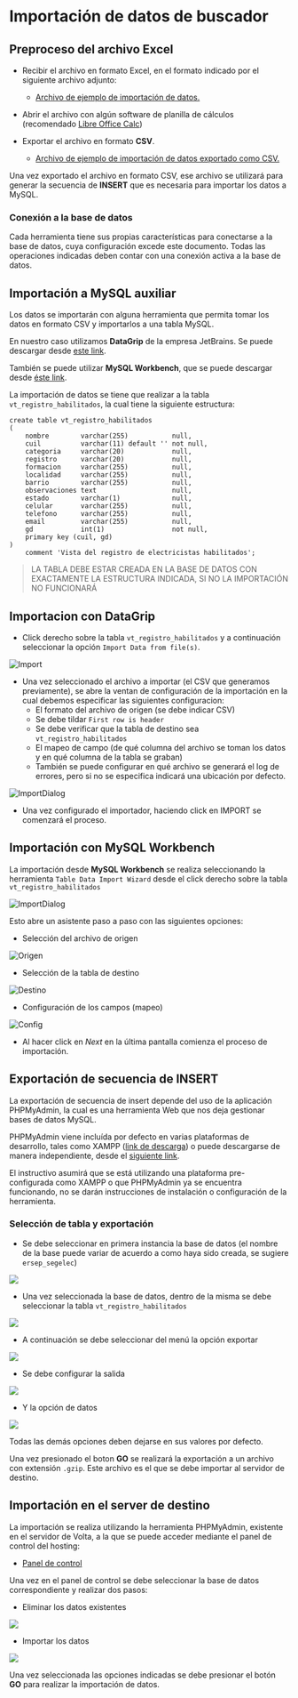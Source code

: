 # Importación de datos de buscador

## Preproceso del archivo Excel ###

* Recibir el archivo en formato Excel, en el formato indicado por el siguiente archivo adjunto: 
  * [Archivo de ejemplo de importación de datos.](./files/base-buscador-sample.xls)

* Abrir el archivo con algún software de planilla de cálculos (recomendado [Libre Office Calc](https://es.libreoffice.org/descarga/libreoffice/))
* Exportar el archivo en formato __CSV__.
  * [Archivo de ejemplo de importación de datos exportado como CSV.](./files/base-buscador-sample.csv)
  
Una vez exportado el archivo en formato CSV, ese archivo se utilizará para generar la secuencia de __INSERT__ que es necesaria para importar los datos a MySQL.

### Conexión a la base de datos

Cada herramienta tiene sus propias características para conectarse a la base de datos, cuya configuración excede este documento. Todas las operaciones indicadas deben contar con una conexión activa a la base de datos.

## Importación a MySQL auxiliar

Los datos se importarán con alguna herramienta que permita tomar los datos en formato CSV y importarlos a una tabla MySQL.

En nuestro caso utilizamos __DataGrip__ de la empresa JetBrains. Se puede descargar desde [este link](https://www.jetbrains.com/es-es/datagrip/download/).

También se puede utilizar __MySQL Workbench__, que se puede descargar desde [éste link](https://dev.mysql.com/downloads/workbench/).

La importación de datos se tiene que realizar a la tabla `vt_registro_habilitados`, la cual tiene la siguiente estructura:

```
create table vt_registro_habilitados
(
    nombre        varchar(255)           null,
    cuil          varchar(11) default '' not null,
    categoria     varchar(20)            null,
    registro      varchar(20)            null,
    formacion     varchar(255)           null,
    localidad     varchar(255)           null,
    barrio        varchar(255)           null,
    observaciones text                   null,
    estado        varchar(1)             null,
    celular       varchar(255)           null,
    telefono      varchar(255)           null,
    email         varchar(255)           null,
    gd            int(1)                 not null,
    primary key (cuil, gd)
)
    comment 'Vista del registro de electricistas habilitados';
```

> LA TABLA DEBE ESTAR CREADA EN LA BASE DE DATOS CON EXACTAMENTE LA ESTRUCTURA INDICADA, SI NO LA IMPORTACIÓN NO FUNCIONARÁ

## Importacion con __DataGrip__

* Click derecho sobre la tabla `vt_registro_habilitados` y a continuación seleccionar la opción `Import Data from file(s)`.

![Import](./files/datagrip-import.png)

* Una vez seleccionado el archivo a importar (el CSV que generamos previamente), se abre la ventan de configuración de la importación en la cual debemos especificar las siguientes configuracion:
    * El formato del archivo de origen (se debe indicar CSV)
    * Se debe tildar `First row is header`
    * Se debe verificar que la tabla de destino sea `vt_registro_habilitados`
    * El mapeo de campo (de qué columna del archivo se toman los datos y en qué columna de la tabla se graban)
    * También se puede configurar en qué archivo se generará el log de errores, pero si no se especifica indicará una ubicación por defecto.

![ImportDialog](./files/datagrip-import-dialog.png)

* Una vez configurado el importador, haciendo click en IMPORT se comenzará el proceso.

## Importación con __MySQL Workbench__

La importación desde __MySQL Workbench__ se realiza seleccionando la herramienta `Table Data Import Wizard` desde el click derecho sobre la tabla `vt_registro_habilitados`

![ImportDialog](./files/table-import-wizard.png)

Esto abre un asistente paso a paso con las siguientes opciones:

* Selección del archivo de origen

![Origen](./files/Table%20Data%20Import%20Select.png)

* Selección de la tabla de destino

![Destino](./files/Table%20Data%20Import%20Destination.png)

* Configuración de los campos (mapeo)

![Config](./files/Table%20Data%20Import%20Configure.png)

* Al hacer click en _Next_ en la última pantalla comienza el proceso de importación.

## Exportación de secuencia de __INSERT__

La exportación de secuencia de insert depende del uso de la aplicación PHPMyAdmin, la cual es una herramienta Web que nos deja gestionar bases de datos MySQL.

PHPMyAdmin viene incluída por defecto en varias plataformas de desarrollo, tales como XAMPP ([link de descarga](https://www.apachefriends.org/es/download.html)) o puede descargarse de manera independiente, desde el [siguiente link](https://www.phpmyadmin.net/).

El instructivo asumirá que se está utilizando una plataforma pre-configurada como XAMPP o que PHPMyAdmin ya se encuentra funcionando, no se darán instrucciones de instalación o configuración de la herramienta.

### Selección de tabla y exportación

* Se debe seleccionar en primera instancia la base de datos (el nombre de la base puede variar de acuerdo a como haya sido creada, se sugiere `ersep_segelec`)

![](./files/select-database.png)

* Una vez seleccionada la base de datos, dentro de la misma se debe seleccionar la tabla `vt_registro_habilitados`

![](./files/select-table.png)

* A continuación se debe seleccionar del menú la opción exportar

![](./files/export-options.png)

* Se debe configurar la salida

![](./files/export-output.png)

* Y la opción de datos

![](./files/export-data.png)

Todas las demás opciones deben dejarse en sus valores por defecto.

Una vez presionado el boton __GO__ se realizará la exportación a un archivo con extensión `.gzip`. Este archivo es el que se debe importar al servidor de destino.

## Importación en el server de destino

La importación se realiza utilizando la herramienta PHPMyAdmin, existente en el servidor de Volta, a la que se puede acceder mediante el panel de control del hosting: 

* [Panel de control](https://volta.net.ar:2083/) 

Una vez en el panel de control se debe seleccionar la base de datos correspondiente y realizar dos pasos:

* Eliminar los datos existentes

![](./files/import-truncate.png)

* Importar los datos

![](./files/import-import.png)

Una vez seleccionada las opciones indicadas se debe presionar el botón __GO__ para realizar la importación de datos.
